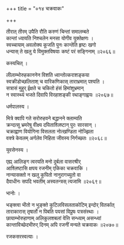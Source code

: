 +++
title = "०१४ चक्रवाकः"

+++


तीरात् तीरम् उपैति रौति करुणं चिन्तां समालम्बते  
कान्तां ध्यायति निश्चलेन मनसा योगीव युक्तेक्षणः ।  
स्वच्चायाम् अवलोक्य कूजति पुनः कान्तेति हृष्टः खगो  
धन्यास् ते खलु ये विमुक्तविषयाः कष्टं परं सङ्गिनाम् ॥२०६६॥  


कस्यचित् ।  


लीलाम्भोरुहकाननेन विशति ध्वान्तोत्कराशङ्कया  
स्वक्रीडोच्छलिताश् च वारिकणिकास् ताराभ्रमात् पश्यति ।  
सत्रासं मुहुर् ईक्षते च चकितो हंसं हिमांशुभ्रमान्  
न स्वास्थ्यं भजते दिवापि विरहाशङ्की रथाङ्गाह्वयः ॥२०६७॥  


धर्मपालस्य ।  


मित्रे क्वापि गते सरोरुहवने बद्धानने क्लाम्यति  
क्रन्दत्सु भ्रमरेषु वीक्ष्य दयिताश्लिष्टान् पुरः सारसान् ।  
चक्राह्वाण वियोगिना विसलता नोत्खण्डिता नोज्झिता  
वक्त्रे केवलम् अर्गलेव निहिता जीवस्य निर्गच्छतः ॥२०६८॥  


युवसेनस्य ।  


एह्य् आलिङ्ग त्वरयति मनो दुर्बला वासरश्रीर्   
आश्लिष्टासि क्षपय रजनीम् एकिका चक्रवाकि ।  
नान्यासक्तो न खलु कुपितो नानुरागच्युतो वा  
दैवाधीनः सपदि भवतीम् अस्वतन्त्रस् त्यजामि ॥२०६९॥  


भानोः ।  


भङ्क्त्वा भीतो न भुङ्क्ते कुटिलविसलताकोटिम् इन्दोर् वितर्कात्  
ताराकारास् तृषार्तो न पिबति पयसां विप्रुषः पत्रसंस्थाः ।  
छायाम्भोरुहाणाम् अलिकुलशबलां वेत्ति सन्ध्याम् असन्ध्यां  
कान्ताविच्छेदभीरुर् दिनम् अपि रजनीं मन्यते चक्रवाकः ॥२०७०॥  


रजकसरस्वत्याः ।  



